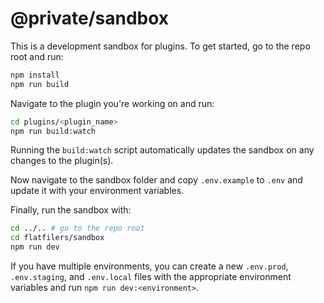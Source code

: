 # @private/sandbox

This is a development sandbox for plugins. To get started, go to the repo root and run:

```bash
npm install
npm run build
```

Navigate to the plugin you're working on and run:

```bash
cd plugins/<plugin_name>
npm run build:watch
```

Running the `build:watch` script automatically updates the sandbox on any changes to the plugin(s).

Now navigate to the sandbox folder and copy `.env.example` to `.env` and update it with your environment variables.

Finally, run the sandbox with:

```bash
cd ../.. # go to the repo root
cd flatfilers/sandbox
npm run dev
```

If you have multiple environments, you can create a new `.env.prod`, `.env.staging`, and `.env.local` files with the appropriate environment variables and run `npm run dev:<environment>`.

